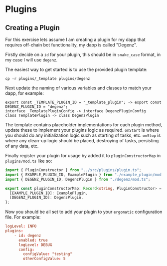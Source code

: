 # Plugins

## Creating a Plugin

For this exercise lets assume I am creating a plugin for my dapp that requires
off-chain bot functionality, my dapp is called "Degenz".

Firstly decide on a `id` for your plugin, this should be in `snake_case` format,
in my case I will use `degenz`.

The easiest way to get started is to use the provided plugin template:

```
cp -r plugins/_template plugins/degenz
```

Next update the naming of various variables and classes to match your dapp, for
example:

```
export const _TEMPLATE_PLUGIN_ID = "_template_plugin"; -> export const DEGENZ_PLUGIN_ID = "degenz";
interface _TemplatePluginConfig -> interface DegenzPluginConfig
class TemplatePlugin -> class DegenzPlugin
```

The template contains placeholder implementations for each plugin method, update
these to implement your plugins logic as required. `onStart` is where you should
do any initialization logic such as starting of tasks, etc. `onStop` is where
any clean-up logic should be placed, destroying of tasks, persisting of any
data, etc.

Finally register your plugin for usage by added it to `pluginConstructorMap` in
`plugins/mod.ts` like so:

```ts
import { PluginConstructor } from "../src/plugins/plugin.ts";
import { EXAMPLE_PLUGIN_ID, ExamplePlugin } from "./example_plugin/mod.ts";
import { DEGENZ_PLUGIN_ID, DegenzPlugin } from "./degenz/mod.ts";

export const pluginConstructorMap: Record<string, PluginConstructor> = {
  [EXAMPLE_PLUGIN_ID]: ExamplePlugin,
  [DEGENZ_PLUGIN_ID]: DegenzPlugin,
};
```

Now you should be all set to add your plugin to your `ergomatic` configuration
file. For example:

```toml
logLevel: INFO
plugins:
    - id: degenz
      enabled: true
      logLevel: DEBUG
      config:
        configValue: "testing"
        otherConfigValue: 5
```
